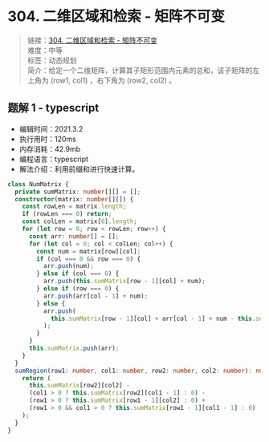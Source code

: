 # 304. 二维区域和检索 - 矩阵不可变

> 链接：[304. 二维区域和检索 - 矩阵不可变](https://leetcode-cn.com/problems/range-sum-query-2d-immutable/)  
> 难度：中等  
> 标签：动态规划  
> 简介：给定一个二维矩阵，计算其子矩形范围内元素的总和，该子矩阵的左上角为 (row1, col1) ，右下角为 (row2, col2) 。

## 题解 1 - typescript

- 编辑时间：2021.3.2
- 执行用时：120ms
- 内存消耗：42.9mb
- 编程语言：typescript
- 解法介绍：利用前缀和进行快速计算。

```typescript
class NumMatrix {
  private sumMatrix: number[][] = [];
  constructor(matrix: number[][]) {
    const rowLen = matrix.length;
    if (rowLen === 0) return;
    const colLen = matrix[0].length;
    for (let row = 0; row < rowLen; row++) {
      const arr: number[] = [];
      for (let col = 0; col < colLen; col++) {
        const num = matrix[row][col];
        if (col === 0 && row === 0) {
          arr.push(num);
        } else if (col === 0) {
          arr.push(this.sumMatrix[row - 1][col] + num);
        } else if (row === 0) {
          arr.push(arr[col - 1] + num);
        } else {
          arr.push(
            this.sumMatrix[row - 1][col] + arr[col - 1] + num - this.sumMatrix[row - 1][col - 1]
          );
        }
      }
      this.sumMatrix.push(arr);
    }
  }
  sumRegion(row1: number, col1: number, row2: number, col2: number): number {
    return (
      this.sumMatrix[row2][col2] -
      (col1 > 0 ? this.sumMatrix[row2][col1 - 1] : 0) -
      (row1 > 0 ? this.sumMatrix[row1 - 1][col2] : 0) +
      (row1 > 0 && col1 > 0 ? this.sumMatrix[row1 - 1][col1 - 1] : 0)
    );
  }
}
```
